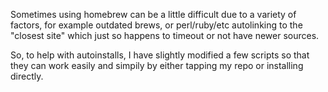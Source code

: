 Sometimes using homebrew can be a little difficult due to a variety of factors, for example outdated brews, or perl/ruby/etc autolinking to the "closest site" which just so happens to timeout or not have newer sources.

So, to help with autoinstalls, I have slightly modified a few scripts so that they can work easily and simpily by either tapping my repo or installing directly.
